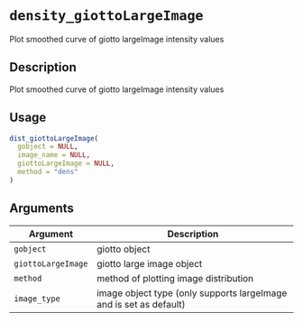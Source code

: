 # `density_giottoLargeImage`

Plot smoothed curve of giotto largeImage intensity values


## Description

Plot smoothed curve of giotto largeImage intensity values


## Usage

```r
dist_giottoLargeImage(
  gobject = NULL,
  image_name = NULL,
  giottoLargeImage = NULL,
  method = "dens"
)
```


## Arguments

Argument      |Description
------------- |----------------
`gobject`     |     giotto object
`giottoLargeImage`     |     giotto large image object
`method`     |     method of plotting image distribution
`image_type`     |     image object type (only supports largeImage and is set as default)


